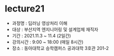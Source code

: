 # lecture21
- 과정명 : 딥러닝 영상처리 이해
- 대상 : 부산지역 엔지니어링 및 설계업체 재직자
- 기간 : 2021.11.3 ~ 11.4 (2일간)
- 강의시간 : 9:00 ~ 18:00 (매일 8시간)
- 장소 : 동아대학교 승학캠퍼스 공과대학 3호관 201-2
